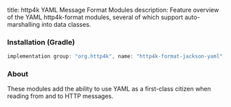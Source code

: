 title: http4k YAML Message Format Modules
description: Feature overview of the YAML http4k-format modules, several of which support auto-marshalling into data classes.

### Installation (Gradle)

```groovy
implementation group: "org.http4k", name: "http4k-format-jackson-yaml", version: "3.259.0"
```

### About
These modules add the ability to use YAML as a first-class citizen when reading from and to HTTP messages. 

[http4k]: https://http4k.org
